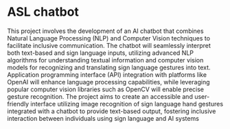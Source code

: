 # ASL chatbot
This project involves the development of an AI chatbot that combines Natural Language 
Processing (NLP) and Computer Vision techniques to facilitate inclusive communication. The 
chatbot will seamlessly interpret both text-based and sign language inputs, utilizing advanced 
NLP algorithms for understanding textual information and computer vision models for 
recognizing and translating sign language gestures into text. Application programming 
interface (API) integration with platforms like OpenAI will enhance language processing 
capabilities, while leveraging popular computer vision libraries such as OpenCV will enable 
precise gesture recognition. The project aims to create an accessible and user-friendly interface 
utilizing image recognition of sign language hand gestures integrated with a chatbot to provide 
text-based output, fostering inclusive interaction between individuals using sign language and 
AI systems
